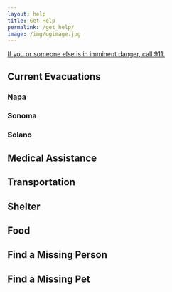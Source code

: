 ```yaml
---
layout: help
title: Get Help
permalink: /get_help/
image: /img/ogimage.jpg
---
```


<a href="tel:911" class="d-block text-center alert alert-danger"><i class="fa fa-exclamation-triangle"></i> If you or someone else is in imminent danger, call 911.</a>

## Current Evacuations

### Napa

### Sonoma

### Solano

## Medical Assistance

## Transportation

## Shelter

## Food

## Find a Missing Person

## Find a Missing Pet